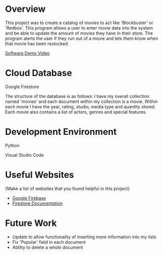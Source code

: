 # Overview

This project was to create a catalog of movies to act like 'Blockbuster' or 'Redbox'. This program allows a user to enter movie data into the system and be able to update the amount of movies they have in their store. The program alerts the user if they run out of a movie and lets them know when that movie has been restocked.


[Software Demo Video](https://youtu.be/gTsaDKS9TTw)

# Cloud Database

Google Firestore



The structure of the database is as follows: I have my overall collection named 'movies' and each document within my collection is a movie. Within each movie I have the year, rating, studio, media type and quantity stored. Each movie also contains a list of actors, genres and special features.

# Development Environment

Python


Visual Studio Code

# Useful Websites

{Make a list of websites that you found helpful in this project}
* [Google Firebase](https://console.firebase.google.com/)
* [Firestore Documentation](https://firebase.google.com/docs/firestore)

# Future Work

* Update to allow functionality of inserting more information into my lists
* Fix 'Popular' field in each document
* Ablilty to delete a whole document